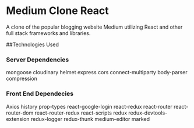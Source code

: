 # Medium Clone React
A clone of the popular blogging website Medium utilizing React and other full stack frameworks and libraries.

##Technologies Used

### Server Dependencies 
mongoose
cloudinary
helmet
express
cors
connect-multiparty
body-parser
compression

### Front End Dependecies
Axios
history
prop-types
react-google-login
react-redux
react-router
react-router-dom
react-router-redux
react-scripts
redux
redux-devtools-extension
redux-logger
redux-thunk
medium-editor
marked
